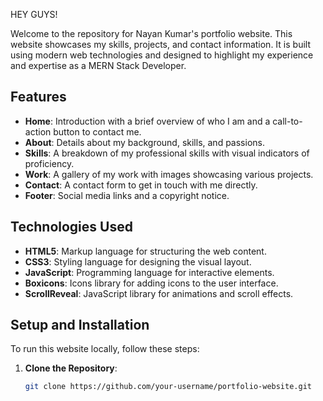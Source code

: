 HEY GUYS! 

Welcome to the repository for Nayan Kumar's portfolio website. This website showcases my skills, projects, and contact information. It is built using modern web technologies and designed to highlight my experience and expertise as a MERN Stack Developer.

## Features

- **Home**: Introduction with a brief overview of who I am and a call-to-action button to contact me.
- **About**: Details about my background, skills, and passions.
- **Skills**: A breakdown of my professional skills with visual indicators of proficiency.
- **Work**: A gallery of my work with images showcasing various projects.
- **Contact**: A contact form to get in touch with me directly.
- **Footer**: Social media links and a copyright notice.

## Technologies Used

- **HTML5**: Markup language for structuring the web content.
- **CSS3**: Styling language for designing the visual layout.
- **JavaScript**: Programming language for interactive elements.
- **Boxicons**: Icons library for adding icons to the user interface.
- **ScrollReveal**: JavaScript library for animations and scroll effects.

## Setup and Installation

To run this website locally, follow these steps:

1. **Clone the Repository**:
   ```sh
   git clone https://github.com/your-username/portfolio-website.git
